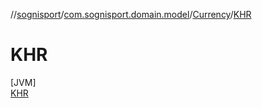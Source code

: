 //[sognisport](../../../../index.md)/[com.sognisport.domain.model](../../index.md)/[Currency](../index.md)/[KHR](index.md)

# KHR

[JVM]\
[KHR](index.md)
